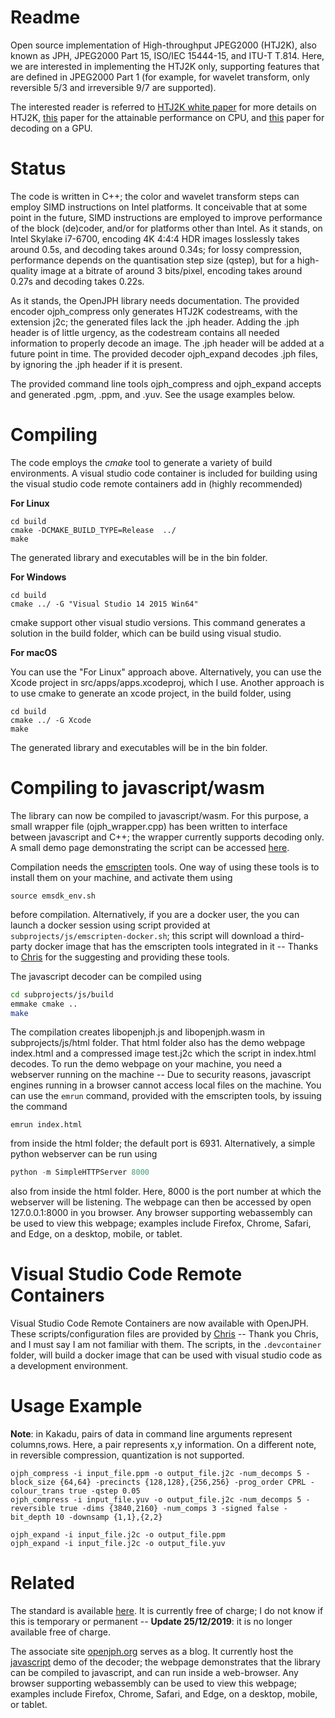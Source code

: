 
# Readme #

Open source implementation of High-throughput JPEG2000 (HTJ2K), also known as JPH, JPEG2000 Part 15, ISO/IEC 15444-15, and ITU-T T.814. Here, we are interested in implementing the HTJ2K only, supporting features that are defined in JPEG2000 Part 1 (for example, for wavelet transform, only reversible 5/3 and irreversible 9/7 are supported).

The interested reader is referred to [HTJ2K white paper](https://kakadusoftware.com/wp-content/uploads/2019/09/HTJ2K-White-Paper.pdf) for more details on HTJ2K, [this](https://kakadusoftware.com/wp-content/uploads/2019/09/icip2019.pdf) paper for the attainable performance on CPU, and [this](https://kakadusoftware.com/wp-content/uploads/2019/09/ICIP2019_GPU.pdf) paper for decoding on a GPU.


# Status #

The code is written in C++; the color and wavelet transform steps can employ SIMD instructions on Intel platforms.  It conceivable that at some point in the future, SIMD instructions are employed to improve performance of the block (de)coder, and/or for platforms other than Intel.  As it stands, on Intel Skylake i7-6700, encoding 4K 4:4:4 HDR images losslessly takes around 0.5s, and decoding takes around 0.34s; for lossy compression, performance depends on the quantisation step size (qstep), but for a high-quality image at a bitrate of around 3 bits/pixel, encoding takes around 0.27s and decoding takes 0.22s.

As it stands, the OpenJPH library needs documentation. The provided encoder ojph\_compress only generates HTJ2K codestreams, with the extension j2c; the generated files lack the .jph header.  Adding the .jph header is of little urgency, as the codestream contains all needed information to properly decode an image.  The .jph header will be added at a future point in time.  The provided decoder ojph\_expand decodes .jph files, by ignoring the .jph header if it is present.

The provided command line tools ojph\_compress and ojph\_expand accepts and generated .pgm, .ppm, and .yuv. See the usage examples below.


# Compiling #

The code employs the *cmake* tool to generate a variety of build environments.  A visual studio code container is included for building using
the visual studio code remote containers add in (highly recommended)

**For Linux**

    cd build
    cmake -DCMAKE_BUILD_TYPE=Release  ../
    make

The generated library and executables will be in the bin folder.

**For Windows**

    cd build
    cmake ../ -G "Visual Studio 14 2015 Win64"

cmake support other visual studio versions.  This command generates a solution in the build folder, which can be build using visual studio.

**For macOS**

You can use the "For Linux" approach above.  Alternatively, you can use the Xcode project in src/apps/apps.xcodeproj, which I use.  Another approach is to use cmake to generate an xcode project, in the build folder, using

    cd build
    cmake ../ -G Xcode
    make

The generated library and executables will be in the bin folder.

# Compiling to javascript/wasm #

The library can now be compiled to javascript/wasm.  For this purpose, a small wrapper file (ojph_wrapper.cpp) has been written to interface between javascript and C++; the wrapper currently supports decoding only.  A small demo page demonstrating the script can be accessed [here](https://openjph.org/javascript/demo.html).

Compilation needs the [emscripten](https://emscripten.org/) tools. One way of using these tools is to install them on your machine, and activate them using 
```base
source emsdk_env.sh
```  
before compilation.  Alternatively, if you are a docker user, the you can launch a docker session using script provided at ```subprojects/js/emscripten-docker.sh```; this script will download a third-party docker image that has the emscripten tools integrated in it -- Thanks to [Chris](https://github.com/chafey) for the suggesting and providing these tools.  

The javascript decoder can be compiled using
```bash
cd subprojects/js/build
emmake cmake ..
make
```

The compilation creates libopenjph.js and libopenjph.wasm in subprojects/js/html folder.  That html folder also has the demo webpage index.html and a compressed image test.j2c which the script in index.html decodes.  To run the demo webpage on your machine, you need a webserver running on the machine -- Due to security reasons, javascript engines running in a browser cannot access local files on the machine.  You can use the ```emrun``` command, provided with the emscripten
tools, by issuing the command
```base
emrun index.html
```
from inside the html folder; the default port is 6931.
Alternatively, a simple python webserver can be run using
```python
python -m SimpleHTTPServer 8000
```  
also from inside the html folder.  Here, 8000 is the port number at which the webserver will be listening.  The webpage can then be accessed by open 127.0.0.1:8000 in you browser.   Any browser supporting webassembly can be used to view this webpage; examples include Firefox, Chrome, Safari, and Edge, on a desktop, mobile, or tablet.

# Visual Studio Code Remote Containers #

Visual Studio Code Remote Containers are now available with OpenJPH.  These scripts/configuration files are provided by [Chris](https://github.com/chafey) -- Thank you Chris, and I must say I am not familiar with them.
The scripts, in the ```.devcontainer``` folder, will build a docker image that can be used with visual studio code as a development environment.

# Usage Example #

**Note**: in Kakadu, pairs of data in command line arguments represent columns,rows. Here, a pair represents x,y information.  On a different note, in reversible compression, quantization is not supported.

    ojph_compress -i input_file.ppm -o output_file.j2c -num_decomps 5 -block_size {64,64} -precincts {128,128},{256,256} -prog_order CPRL -colour_trans true -qstep 0.05
    ojph_compress -i input_file.yuv -o output_file.j2c -num_decomps 5 -reversible true -dims {3840,2160} -num_comps 3 -signed false -bit_depth 10 -downsamp {1,1},{2,2}

    ojph_expand -i input_file.j2c -o output_file.ppm
    ojph_expand -i input_file.j2c -o output_file.yuv

# Related #

The standard is available [here](https://www.itu.int/rec/T-REC-T.814/en).  It is currently free of charge; I do not know if this is temporary or permanent -- **Update 25/12/2019**: it is no longer available free of charge. 

The associate site [openjph.org](https://openjph.org) serves as a blog.  It currently host the [javascript](https://openjph.org/javascript/demo.html) demo of the decoder; the webpage demonstrates that the library can be compiled to javascript, and can run inside a web-browser.  Any browser supporting webassembly can be used to view this webpage; examples include Firefox, Chrome, Safari, and Edge, on a desktop, mobile, or tablet.

